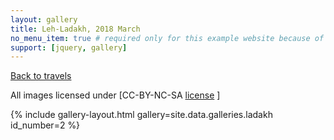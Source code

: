 ```yaml
---
layout: gallery
title: Leh-Ladakh, 2018 March
no_menu_item: true # required only for this example website because of menu construction
support: [jquery, gallery]
---
```


[Back to travels](/travels)


 All images licensed under [CC-BY-NC-SA [license](https://creativecommons.org/licenses/by-nc-sa/4.0) ]

{% include gallery-layout.html gallery=site.data.galleries.ladakh id_number=2 %}

